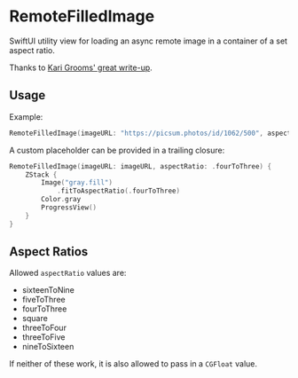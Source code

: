 # RemoteFilledImage

SwiftUI utility view for loading an async remote image in a container of a set aspect ratio.

Thanks to [Kari Grooms' great write-up](https://medium.com/expedia-group-tech/resizing-images-in-swiftui-e65ced420b81).

## Usage

Example:

```swift
RemoteFilledImage(imageURL: "https://picsum.photos/id/1062/500", aspectRatio: .sixteenToNine)
```

A custom placeholder can be provided in a trailing closure:

```swift
RemoteFilledImage(imageURL: imageURL, aspectRatio: .fourToThree) {
    ZStack {
        Image("gray.fill")
            .fitToAspectRatio(.fourToThree)
        Color.gray
        ProgressView()
    }
}
```

## Aspect Ratios

Allowed `aspectRatio` values are:

- sixteenToNine
- fiveToThree
- fourToThree
- square
- threeToFour
- threeToFive
- nineToSixteen

If neither of these work, it is also allowed to pass in a `CGFloat` value.

